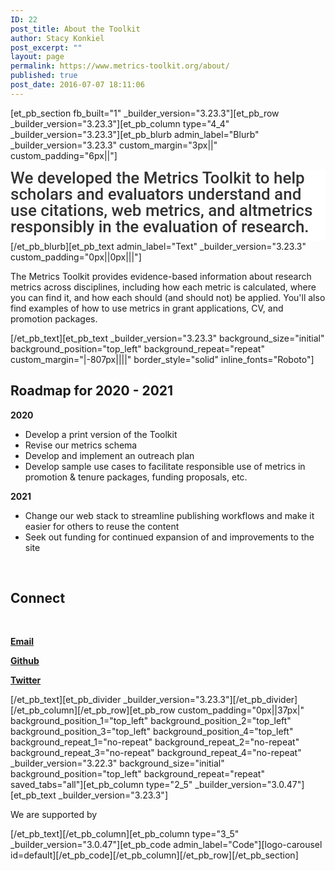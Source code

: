 ```yaml
---
ID: 22
post_title: About the Toolkit
author: Stacy Konkiel
post_excerpt: ""
layout: page
permalink: https://www.metrics-toolkit.org/about/
published: true
post_date: 2016-07-07 18:11:06
---
```

[et_pb_section fb_built="1" _builder_version="3.23.3"][et_pb_row _builder_version="3.23.3"][et_pb_column type="4_4" _builder_version="3.23.3"][et_pb_blurb admin_label="Blurb" _builder_version="3.23.3" custom_margin="3px||" custom_padding="6px||"]<h2 style="box-sizing: border-box; margin: 0px; padding: 0px 0px 10px; border: 0px; outline: 0px; background: 0px 0px #ffffff; font-size: 26px; vertical-align: baseline; text-size-adjust: 100%; color: #333333; font-weight: 500; line-height: 1em; font-family: Roboto, Helvetica, Arial, Lucida, sans-serif; font-style: normal; font-variant-ligatures: normal; font-variant-caps: normal; letter-spacing: normal; orphans: 2; text-align: left; text-indent: 0px; text-transform: none; white-space: normal; widows: 2; word-spacing: 0px; -webkit-text-stroke-width: 0px; text-decoration-style: initial; text-decoration-color: initial;">We developed the Metrics Toolkit to help scholars and evaluators understand and use citations, web metrics, and altmetrics responsibly in the evaluation of research.</h2>
[/et_pb_blurb][et_pb_text admin_label="Text" _builder_version="3.23.3" custom_padding="0px||0px|||"]<p>The Metrics Toolkit provides evidence-based information about research metrics across disciplines, including how each metric is calculated, where you can find it, and how each should (and should not) be applied. You'll also find examples of how to use metrics in grant applications, CV, and promotion packages.</p>
[/et_pb_text][et_pb_text _builder_version="3.23.3" background_size="initial" background_position="top_left" background_repeat="repeat" custom_margin="|-807px||||" border_style="solid" inline_fonts="Roboto"]<h2><strong>Roadmap for 2020 - 2021</strong><a href="http://stacykonkiel.org"></a></h2>
<p><strong>2020</strong></p>
<ul>
<li><span style="font-family: inherit;">Develop a print version of the Toolkit</span></li>
<li><span style="font-family: inherit;">Revise our metrics schema</span></li>
<li><span style="font-family: inherit;">Develop and implement an outreach plan</span></li>
<li><span style="font-family: inherit;">Develop sample use cases to facilitate responsible use of metrics in promotion &amp; tenure packages, funding proposals, etc.</span></li>
</ul>
<p><strong>2021 </strong></p>
<ul>
<li><span style="font-family: inherit;">Change our web stack to streamline publishing workflows and make it easier for others to reuse the content</span></li>
<li><span style="font-family: inherit;">Seek out funding for continued expansion of and improvements to the site</span></li>
</ul>
<p>&nbsp;</p>
<h2><strong>Connect</strong></h2>
<p>&nbsp;</p>
<p><strong><a href="mailto:metricstoolkit@gmail.com">Email</a></strong></p>
<p><a href="https://github.com/Metrics-Toolkit/Metrics-Toolkit"><strong>Github</strong></a></p>
<p><strong> <a href="https://twitter.com/Metrics_Toolkit">Twitter</a></strong></p>[/et_pb_text][et_pb_divider _builder_version="3.23.3"][/et_pb_divider][/et_pb_column][/et_pb_row][et_pb_row custom_padding="0px||37px|" background_position_1="top_left" background_position_2="top_left" background_position_3="top_left" background_position_4="top_left" background_repeat_1="no-repeat" background_repeat_2="no-repeat" background_repeat_3="no-repeat" background_repeat_4="no-repeat" _builder_version="3.22.3" background_size="initial" background_position="top_left" background_repeat="repeat" saved_tabs="all"][et_pb_column type="2_5" _builder_version="3.0.47"][et_pb_text _builder_version="3.23.3"]<p>We are supported by</p>[/et_pb_text][/et_pb_column][et_pb_column type="3_5" _builder_version="3.0.47"][et_pb_code admin_label="Code"][logo-carousel id=default][/et_pb_code][/et_pb_column][/et_pb_row][/et_pb_section]